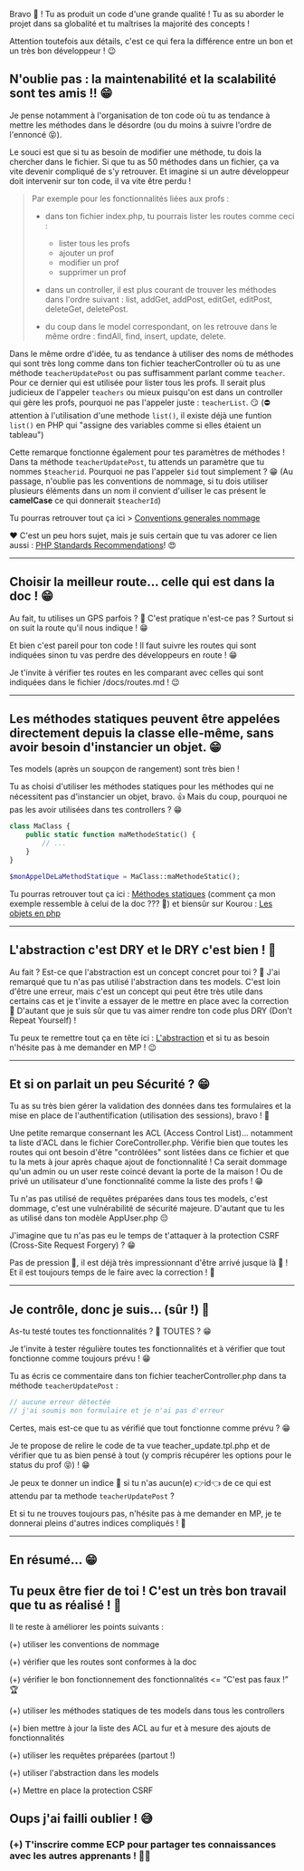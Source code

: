 Bravo 👏 ! Tu as produit un code d'une grande qualité ! Tu as su aborder le projet dans sa globalité et tu maîtrises la majorité des concepts !

Attention toutefois aux détails, c'est ce qui fera la différence entre un bon et un très bon développeur ! 😉

## N'oublie pas : la **maintenabilité** et la **scalabilité** sont tes amis !! 😁

Je pense notamment à l'organisation de ton code où tu as tendance à mettre les méthodes dans le désordre (ou du moins à suivre l'ordre de l'ennoncé 😝).

Le souci est que si tu as besoin de modifier une méthode, tu dois la chercher dans le fichier. Si que tu as 50 méthodes dans un fichier, ça va vite devenir compliqué de s'y retrouver. Et imagine si un autre développeur doit intervenir sur ton code, il va vite être perdu !

> Par exemple pour les fonctionnalités liées aux profs :
>
> - dans ton fichier index.php, tu pourrais lister les routes comme ceci :
>
>   - lister tous les profs
>   - ajouter un prof
>   - modifier un prof
>   - supprimer un prof
>
> - dans un controller, il est plus courant de trouver les méthodes dans l'ordre suivant : list, addGet, addPost, editGet, editPost, deleteGet, deletePost.
>
> - du coup dans le model correspondant, on les retrouve dans le même ordre : findAll, find, insert, update, delete.

Dans le même ordre d'idée, tu as tendance à utiliser des noms de méthodes qui sont très long comme dans ton fichier teacherController où tu as une méthode `teacherUpdatePost` ou pas suffisamment parlant comme `teacher`. Pour ce dernier qui est utilisée pour lister tous les profs. Il serait plus judicieux de l'appeler `teachers` ou mieux puisqu'on est dans un controller qui gère les profs, pourquoi ne pas l'appeler juste : `teacherList`. 😏 (⛔ attention à l'utilisation d'une methode `list()`, il existe déjà une funtion `list()` en PHP qui "assigne des variables comme si elles étaient un tableau")

Cette remarque fonctionne également pour tes paramètres de méthodes ! Dans ta méthode `teacherUpdatePost`, tu attends un paramètre que tu nommes `$teacherid`. Pourquoi ne pas l'appeler `$id` tout simplement ? 😁 (Au passage, n'oublie pas les conventions de nommage, si tu dois utiliser plusieurs éléments dans un nom il convient d'uiliser le cas présent le **camelCase** ce qui donnerait `$teacherId`)

Tu pourras retrouver tout ça ici > [Conventions generales nommage](https://www.alsacreations.com/outils/guidelines/Conventions-generales-nommage.md)

❤ C'est un peu hors sujet, mais je suis certain que tu vas adorer ce lien aussi : [PHP Standards Recommendations](https://www.php-fig.org/psr/psr-12/)! 😍

<hr>

## Choisir la meilleur **route**... celle qui est dans la doc ! 😁

Au fait, tu utilises un GPS parfois ? 🤔 C'est pratique n'est-ce pas ? Surtout si on suit la route qu'il nous indique ! 😁

Et bien c'est pareil pour ton code ! Il faut suivre les routes qui sont indiquées sinon tu vas perdre des développeurs en route ! 😁

Je t'invite à vérifier tes routes en les comparant avec celles qui sont indiquées dans le fichier /docs/routes.md ! 😉

<hr>

## Les **méthodes statiques** peuvent être appelées directement depuis la classe elle-même, sans avoir besoin d'instancier un objet. 😁

Tes models (après un soupçon de rangement) sont très bien !

Tu as choisi d'utiliser les méthodes statiques pour les méthodes qui ne nécessitent pas d'instancier un objet, bravo. 👍
Mais du coup, pourquoi ne pas les avoir utilisées dans tes controllers ? 😁

```php
class MaClass {
    public static function maMethodeStatic() {
        // ...
    }
}

$monAppelDeLaMethodStatique = MaClass::maMethodeStatic();
```

Tu pourras retrouver tout ça ici : [Méthodes statiques](https://www.php.net/manual/fr/language.oop5.static.php) (comment ça mon exemple ressemble à celui de la doc ??? 😤) et biensûr sur Kourou : [Les objets en php](https://kourou.oclock.io/ressources/fiche-recap/les-objets-en-php/#m%c3%a9thodes-et-propri%c3%a9t%c3%a9s-statiques)

<hr>

## L'**abstraction** c'est DRY et le DRY c'est bien ! 🥳

Au fait ? Est-ce que l'abstraction est un concept concret pour toi ? 🤔
J'ai remarqué que tu n'as pas utilisé l'abstraction dans tes models. C'est loin d'être une erreur, mais c'est un concept qui peut être très utile dans certains cas et je t'invite a essayer de le mettre en place avec la correction 💪
D'autant que je suis sûr que tu vas aimer rendre ton code plus DRY (Don’t Repeat Yourself) !

Tu peux te remettre tout ça en tête ici : [L'abstraction](https://kourou.oclock.io/ressources/fiche-recap/heritage/#anchor-polymorphisme) et si tu as besoin n'hésite pas à me demander en MP ! 😉

<hr>

## Et si on parlait un peu **Sécurité** ? 😁

Tu as su très bien gérer la validation des données dans tes formulaires et la mise en place de l'authentification (utilisation des sessions), bravo ! 👏

Une petite remarque consernant les ACL (Access Control List)... notamment ta liste d'ACL dans le fichier CoreController.php. Vérifie bien que toutes les routes qui ont besoin d'être "contrôlées" sont listées dans ce fichier et que tu la mets à jour après chaque ajout de fonctionnalité !
Ca serait dommage qu'un admin ou un user reste coincé devant la porte de la maison ! Ou de privé un utilisateur d'une fonctionnalité comme la liste des profs ! 😁

Tu n'as pas utilisé de requêtes préparées dans tous tes models, c'est dommage, c'est une vulnérabilité de sécurité majeure. D'autant que tu les as utilisé dans ton modèle AppUser.php 😔

J'imagine que tu n'as pas eu le temps de t'attaquer à la protection CSRF (Cross-Site Request Forgery) ? 😁

Pas de pression 🍺, il est déjà très impressionnant d'être arrivé jusque là 👏 ! Et il est toujours temps de le faire avec la correction ! 💪

<hr>

## Je **contrôle**, donc je suis... (sûr !) 🥳

As-tu testé toutes tes fonctionnalités ? 🤔 TOUTES ? 😁

Je t'invite à tester régulière toutes tes fonctionnalités et à vérifier que tout fonctionne comme toujours prévu ! 😁

Tu as écris ce commentaire dans ton fichier teacherController.php dans ta méthode `teacherUpdatePost` :

```php
// aucune erreur détectée
// j'ai soumis mon formulaire et je n'ai pas d'erreur
```

Certes, mais est-ce que tu as vérifié que tout fonctionne comme prévu ? 😁

Je te propose de relire le code de ta vue teacher_update.tpl.php et de vérifier que tu as bien pensé à tout (y compris récupérer les options pour le status du prof 😝) ! 😁

Je peux te donner un indice 🎁 si tu n'as aucun(e) 👉id👈 de ce qui est attendu par ta methode `teacherUpdatePost` ?

Et si tu ne trouves toujours pas, n'hésite pas à me demander en MP, je te donnerai pleins d'autres indices compliqués ! 💪

<hr>

## En **résumé**... 😁

## Tu peux être fier de toi ! C'est un très bon travail que tu as réalisé ! 👏

Il te reste à améliorer les points suivants :

(+) utiliser les conventions de nommage

(+) vérifier que les routes sont conformes à la doc

(+) vérifier le bon fonctionnement des fonctionnalités <= “C'est pas faux !” 🏆

(+) utiliser les méthodes statiques de tes models dans tous les controllers

(+) bien mettre à jour la liste des ACL au fur et à mesure des ajouts de fonctionnalités

(+) utiliser les requêtes préparées (partout !)

(+) utiliser l'abstraction dans les models

(+) Mettre en place la protection CSRF

## Oups j'ai failli oublier ! 😅

### (+) T'inscrire comme ECP pour partager tes connaissances avec les autres apprenants ! 🥳💪
